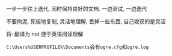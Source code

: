 一步一步往上迭代, 同时保持良好的文档. 一边测试, 一边迭代

不要拘泥, 死板地复制, 灵活地理解, 丢掉一些东西, 自己收获的是灵活

将`!`翻译为 not 便于英语阅读理解

`C:\Users%USERPROFILE%\Documents`会有`ogre.cfg`和`ogre.log`
